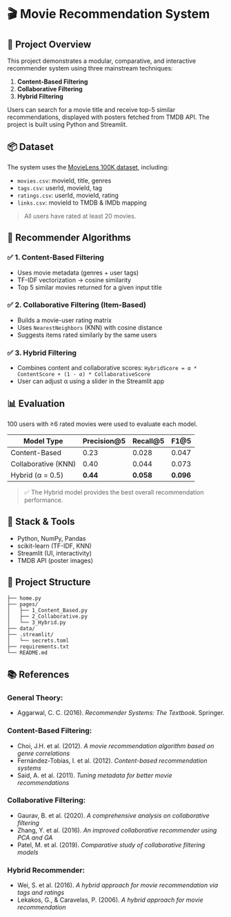 
# 🎬 Movie Recommendation System

## 🔎 Project Overview
This project demonstrates a modular, comparative, and interactive recommender system using three mainstream techniques:

1. **Content-Based Filtering**  
2. **Collaborative Filtering**  
3. **Hybrid Filtering**

Users can search for a movie title and receive top-5 similar recommendations, displayed with posters fetched from TMDB API. The project is built using Python and Streamlit.

## 📦 Dataset
The system uses the [MovieLens 100K dataset](https://grouplens.org/datasets/movielens/latest/), including:

- `movies.csv`: movieId, title, genres  
- `tags.csv`: userId, movieId, tag  
- `ratings.csv`: userId, movieId, rating  
- `links.csv`: movieId to TMDB & IMDb mapping  

> All users have rated at least 20 movies.

## 🧠 Recommender Algorithms

### ✅ 1. Content-Based Filtering
- Uses movie metadata (genres + user tags)
- TF-IDF vectorization → cosine similarity
- Top 5 similar movies returned for a given input title

### ✅ 2. Collaborative Filtering (Item-Based)
- Builds a movie-user rating matrix
- Uses `NearestNeighbors` (KNN) with cosine distance
- Suggests items rated similarly by the same users

### ✅ 3. Hybrid Filtering
- Combines content and collaborative scores:
  `HybridScore = α * ContentScore + (1 - α) * CollaborativeScore`
- User can adjust α using a slider in the Streamlit app

## 📊 Evaluation

100 users with ≥6 rated movies were used to evaluate each model.

| Model Type        | Precision@5 | Recall@5 | F1@5  |
|-------------------|-------------|----------|-------|
| Content-Based     | 0.23        | 0.028    | 0.047 |
| Collaborative (KNN)  | 0.40     | 0.044    | 0.073 |
| Hybrid (α = 0.5)     | **0.44** | **0.058**| **0.096** |

> ✅ The Hybrid model provides the best overall recommendation performance.

## 🧰 Stack & Tools
- Python, NumPy, Pandas  
- scikit-learn (TF-IDF, KNN)  
- Streamlit (UI, interactivity)  
- TMDB API (poster images)  

## 📁 Project Structure
```
├── home.py
├── pages/
│   ├── 1_Content_Based.py
│   ├── 2_Collaborative.py
│   └── 3_Hybrid.py
├── data/
├── .streamlit/
│   └── secrets.toml
├── requirements.txt
└── README.md
```

## 📚 References

### General Theory:
- Aggarwal, C. C. (2016). *Recommender Systems: The Textbook*. Springer.

### Content-Based Filtering:
- Choi, J.H. et al. (2012). *A movie recommendation algorithm based on genre correlations*
- Fernández-Tobías, I. et al. (2012). *Content-based recommendation systems*
- Said, A. et al. (2011). *Tuning metadata for better movie recommendations*

### Collaborative Filtering:
- Gaurav, B. et al. (2020). *A comprehensive analysis on collaborative filtering*
- Zhang, Y. et al. (2016). *An improved collaborative recommender using PCA and GA*
- Patel, M. et al. (2019). *Comparative study of collaborative filtering models*

### Hybrid Recommender:
- Wei, S. et al. (2016). *A hybrid approach for movie recommendation via tags and ratings*
- Lekakos, G., & Caravelas, P. (2006). *A hybrid approach for movie recommendation*
